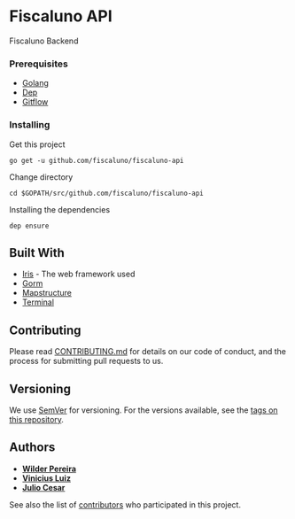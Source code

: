 # Fiscaluno API
Fiscaluno Backend

### Prerequisites


* [Golang](https://github.com/golang/go) 
* [Dep](https://github.com/golang/dep)
* [Gitflow](https://github.com/nvie/gitflow)


### Installing

Get this project

```
go get -u github.com/fiscaluno/fiscaluno-api
```

Change directory

```
cd $GOPATH/src/github.com/fiscaluno/fiscaluno-api
```

Installing the dependencies

```
dep ensure
```

## Built With

* [Iris](https://github.com/kataras/iris) - The web framework used
* [Gorm](https://github.com/jinzhu/gorm)
* [Mapstructure](https://github.com/mitchellh/mapstructure)
* [Terminal](https://golang.org/x/crypto/ssh/terminal)

## Contributing

Please read [CONTRIBUTING.md](https://github.com/fiscaluno/fiscaluno-api/blob/master/CONTRIBUTING.md) for details on our code of conduct, and the process for submitting pull requests to us.

## Versioning

We use [SemVer](http://semver.org/) for versioning. For the versions available, see the [tags on this repository](https://github.com/fiscaluno/fiscaluno-api/tags). 

## Authors

* **[Wilder Pereira](https://wilderpereira.github.io/)**
* **[Vinicius Luiz](https://github.com/viniciuslcpereira97)**
* **[Julio Cesar](https://julioc98.github.io)**

See also the list of [contributors](https://github.com/fiscaluno/fiscaluno-api/contributors) who participated in this project.

<!-- ## License

This project is licensed under the MIT License - see the [LICENSE.md](LICENSE.md) file for details. -->

